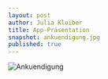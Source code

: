 ```yaml
---
layout: post
author: Julia Kloiber
title: App-Präsentation
snapshot: ankuendigung.jpg
published: true
---
```


<img src="ankuendigung.jpg" alt="Ankuendigung">